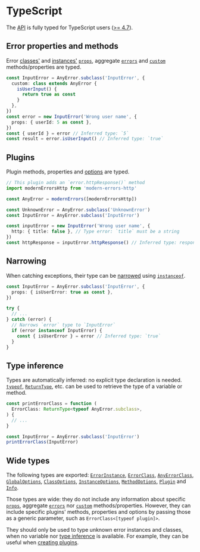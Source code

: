 # TypeScript

The [API](../README.md#api) is fully typed for TypeScript users
([>= 4.7](https://devblogs.microsoft.com/typescript/announcing-typescript-4-7)).

## Error properties and methods

Error [classes'](../README.md#%EF%B8%8F-error-classes) and
[instances'](../README.md#simple-errors)
[`props`](../README.md#error-instance-properties), aggregate
[`errors`](../README.md#aggregate-errors) and
[`custom`](../README.md#class-custom-logic) methods/properties are typed.

```ts
const InputError = AnyError.subclass('InputError', {
  custom: class extends AnyError {
    isUserInput() {
      return true as const
    }
  },
})
const error = new InputError('Wrong user name', {
  props: { userId: 5 as const },
})
const { userId } = error // Inferred type: `5`
const result = error.isUserInput() // Inferred type: `true`
```

## Plugins

Plugin methods, properties and [options](../README.md#plugin-options) are typed.

```ts
// This plugin adds an `error.httpResponse()` method
import modernErrorsHttp from 'modern-errors-http'

const AnyError = modernErrors([modernErrorsHttp])

const UnknownError = AnyError.subclass('UnknownError')
const InputError = AnyError.subclass('InputError')

const inputError = new InputError('Wrong user name', {
  http: { title: false }, // Type error: `title` must be a string
})
const httpResponse = inputError.httpResponse() // Inferred type: response object
```

## Narrowing

When catching exceptions, their type can be
[narrowed](https://www.typescriptlang.org/docs/handbook/2/narrowing.html#instanceof-narrowing)
using [`instanceof`](../README.md#check-error-classes).

```ts
const InputError = AnyError.subclass('InputError', {
  props: { isUserError: true as const },
})

try {
  // ...
} catch (error) {
  // Narrows `error` type to `InputError`
  if (error instanceof InputError) {
    const { isUserError } = error // Inferred type: `true`
  }
}
```

## Type inference

Types are automatically inferred: no explicit type declaration is needed.
[`typeof`](https://www.typescriptlang.org/docs/handbook/2/typeof-types.html),
[`ReturnType`](https://www.typescriptlang.org/docs/handbook/utility-types.html#returntypetype),
etc. can be used to retrieve the type of a variable or method.

```ts
const printErrorClass = function (
  ErrorClass: ReturnType<typeof AnyError.subclass>,
) {
  // ...
}

const InputError = AnyError.subclass('InputError')
printErrorClass(InputError)
```

## Wide types

The following types are exported:
[`ErrorInstance`](../README.md#new-anyerrormessage-options),
[`ErrorClass`](../README.md#%EF%B8%8F-error-classes),
[`AnyErrorClass`](../README.md#anyerror),
[`GlobalOptions`](../README.md#modernerrorsplugins-options),
[`ClassOptions`](../README.md#anyerrorsubclassname-options),
[`InstanceOptions`](../README.md#new-anyerrormessage-options),
[`MethodOptions`](../README.md#plugin-options),
[`Plugin`](../README.md#-plugins) and [`Info`](plugins.md#info-1).

Those types are wide: they do not include any information about specific
[`props`](../README.md#error-instance-properties), aggregate
[`errors`](../README.md#aggregate-errors) nor
[`custom`](../README.md#class-custom-logic) methods/properties. However, they
can include specific plugins' methods, properties and options by passing those
as a generic parameter, such as `ErrorClass<[typeof plugin]>`.

They should only be used to type unknown error instances and classes, when no
variable nor [type inference](#type-inference) is available. For example, they
can be useful when [creating plugins](plugins.md#-typescript).
